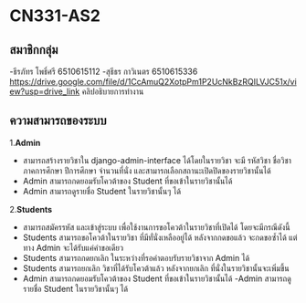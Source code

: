 # CN331-AS2

## สมาชิกกลุ่ม
-ธีรภัทร โพธิ์ศรี 6510615112
-สุธีธร กาวิเนตร 6510615336 
https://drive.google.com/file/d/1CcAmuQ2XotpPm1P2UcNkBzRQILVJC51x/view?usp=drive_link คลิปอธิบายการทำงาน

## ความสามารถของระบบ 
1.**Admin**
- สามารถสร้างรายวิชาใน django-admin-interface ได้โดยในรายวิชา จะมี รหัสวิชา ชื่อวิชา ภาคการศึกษา ปีการศึกษา จำนวนที่นั่ง และสามารถเลือกสถานะเปิดปิดของรายวิชานั้นได้ 
- Admin สามารถกดยอมรับโควต้าของ Student ที่ขอเข้าในรายวิชานั้นได้
- Admin สามารถดูรายชื่อ Student ในรายวิชานั้นๆ ได้

2.**Students** 
- สามารถสมัครรหัส และเข้าสู่ระบบ เพื่อใช้งานการขอโควต้าในรายวิชาที่เปิดได้ โดยจะมีกรณีดังนี้ 
- Students สามารถขอโควต้าในรายวิชา ที่มีทั่นั่งเหลืออยู่ได้ หลังจากกดขอแล้ว จะกดขอซ้ำได้ แต่ทาง Admin จะได้รับแค่คำขอเดียว 
- Students สามารถกดยกเลิก ในระหว่างที่รอคำตอบรับรายวิชาจาก Admin ได้ 
- Students สามารถยกเลิก วิชาที่ได้รับโควต้าแล้ว หลังจากยกเลิก ที่นั่งในรายวิชานั้นจะเพิ่มขึ้น 
- Admin สามารถกดยอมรับโควต้าของ Student ที่ขอเข้าในรายวิชานั้นได้ -Admin สามารถดูรายชื่อ Student ในรายวิชานั้นๆ ได้
